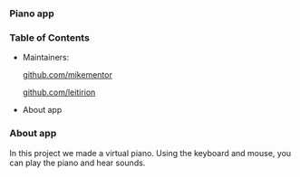 ### Piano app

### Table of Contents

- Maintainers:

  [github.com/mikementor](https://github.com/mikementor)

  	
		
  [github.com/leitirion](https://github.com/leitirion)
  
- About app

### About app

In this project we made a virtual piano. Using the keyboard and mouse, you can play the piano and hear sounds.
